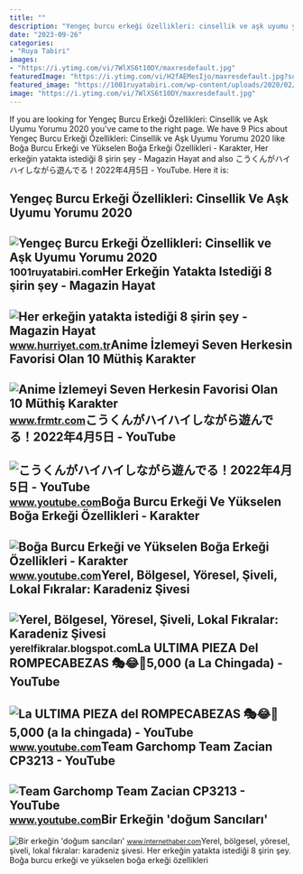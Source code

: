 ```yaml
---
title: ""
description: "Yengeç burcu erkeği özellikleri: cinsellik ve aşk uyumu yorumu 2020"
date: "2023-09-26"
categories:
- "Ruya Tabiri"
images:
- "https://i.ytimg.com/vi/7WlXS6t10DY/maxresdefault.jpg"
featuredImage: "https://i.ytimg.com/vi/H2fAEMesIjo/maxresdefault.jpg?sqp=-oaymwEmCIAKENAF8quKqQMa8AEB-AH-CYAC0AWKAgwIABABGGUgXyhTMA8=&amp;rs=AOn4CLCJYSghky0o-ilndxvg6fCYAda1ug"
featured_image: "https://1001ruyatabiri.com/wp-content/uploads/2020/02/yengec-burcu-erkegi-ozellikleri-yengec-erkegi-ask-cinsellik-uyumu-gunluk-haftalik-burc-yorumu.jpg?v=1582542664"
image: "https://i.ytimg.com/vi/7WlXS6t10DY/maxresdefault.jpg"
---
```


If you are looking for Yengeç Burcu Erkeği Özellikleri: Cinsellik ve Aşk Uyumu Yorumu 2020 you've came to the right page. We have 9 Pics about Yengeç Burcu Erkeği Özellikleri: Cinsellik ve Aşk Uyumu Yorumu 2020 like Boğa Burcu Erkeği ve Yükselen Boğa Erkeği Özellikleri - Karakter, Her erkeğin yatakta istediği 8 şirin şey - Magazin Hayat and also こうくんがハイハイしながら遊んでる！2022年4月5日 - YouTube. Here it is:

Yengeç Burcu Erkeği Özellikleri: Cinsellik Ve Aşk Uyumu Yorumu 2020
-------------------------------------------------------------------

 ![Yengeç Burcu Erkeği Özellikleri: Cinsellik ve Aşk Uyumu Yorumu 2020](https://1001ruyatabiri.com/wp-content/uploads/2020/02/yengec-burcu-erkegi-ozellikleri-yengec-erkegi-ask-cinsellik-uyumu-gunluk-haftalik-burc-yorumu.jpg?v=1582542664) <small>1001ruyatabiri.com</small>Her Erkeğin Yatakta Istediği 8 şirin şey - Magazin Hayat
--------------------------------------------------------

 ![Her erkeğin yatakta istediği 8 şirin şey - Magazin Hayat](https://i4.hurimg.com/i/hurriyet/75/770x0/5a796336c03c0e1a6406484d.jpg) <small>www.hurriyet.com.tr</small>Anime İzlemeyi Seven Herkesin Favorisi Olan 10 Müthiş Karakter
--------------------------------------------------------------

 ![Anime İzlemeyi Seven Herkesin Favorisi Olan 10 Müthiş Karakter](https://listelist.com/wp-content/uploads/2022/07/Anime-karakterleri-ve-isimleri-ana-gorsel-750x375.jpg) <small>www.frmtr.com</small>こうくんがハイハイしながら遊んでる！2022年4月5日 - YouTube
-------------------------------------

 ![こうくんがハイハイしながら遊んでる！2022年4月5日 - YouTube](https://i.ytimg.com/vi/H2fAEMesIjo/maxresdefault.jpg?sqp=-oaymwEmCIAKENAF8quKqQMa8AEB-AH-CYAC0AWKAgwIABABGGUgXyhTMA8=&rs=AOn4CLCJYSghky0o-ilndxvg6fCYAda1ug) <small>www.youtube.com</small>Boğa Burcu Erkeği Ve Yükselen Boğa Erkeği Özellikleri - Karakter
----------------------------------------------------------------

 ![Boğa Burcu Erkeği ve Yükselen Boğa Erkeği Özellikleri - Karakter](https://i.ytimg.com/vi/7WlXS6t10DY/maxresdefault.jpg) <small>www.youtube.com</small>Yerel, Bölgesel, Yöresel, Şiveli, Lokal Fıkralar: Karadeniz Şivesi
------------------------------------------------------------------

 ![Yerel, Bölgesel, Yöresel, Şiveli, Lokal Fıkralar: Karadeniz Şivesi](http://2.bp.blogspot.com/__8EQ7zYX1g4/SYw7kSMiaSI/AAAAAAAAAkM/A-ID9LR42m0/s400/laz_doktor.jpg) <small>yerelfikralar.blogspot.com</small>La ULTIMA PIEZA Del ROMPECABEZAS 🎭😂🧘5,000 (a La Chingada) - YouTube
-------------------------------------------------------------------

 ![La ULTIMA PIEZA del ROMPECABEZAS 🎭😂🧘5,000 (a la chingada) - YouTube](https://i.ytimg.com/vi/KdZ3OosEZ6s/hq2.jpg?sqp=-oaymwEoCOADEOgC8quKqQMcGADwAQH4Ad4EgAK4CIoCDAgAEAEYZSBMKGMwDw==&rs=AOn4CLCfzFvJaPoNerKMbSKycXF-fCyaDA) <small>www.youtube.com</small>Team Garchomp Team Zacian CP3213 - YouTube
------------------------------------------

 ![Team Garchomp Team Zacian CP3213 - YouTube](https://i.ytimg.com/vi/HYLCwcE-Dgc/maxres2.jpg?sqp=-oaymwEoCIAKENAF8quKqQMcGADwAQH4AYwCgALgA4oCDAgAEAEYRSBHKGUwDw==&rs=AOn4CLC_ulBvmvqa2cf2uT56Qfk3FCYaDA) <small>www.youtube.com</small>Bir Erkeğin 'doğum Sancıları'
-----------------------------

 ![Bir erkeğin 'doğum sancıları'](http://i.internethaber.com/2/590/370/images/news/296918.jpg?v=99999) <small>www.internethaber.com</small>Yerel, bölgesel, yöresel, şiveli, lokal fıkralar: karadeniz şivesi. Her erkeğin yatakta istediği 8 şirin şey. Boğa burcu erkeği ve yükselen boğa erkeği özellikleri
